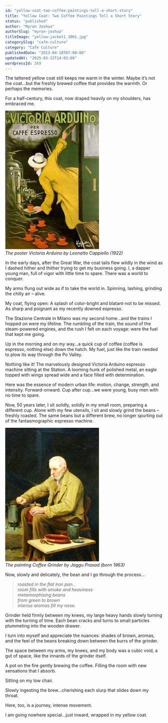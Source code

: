 ```yaml
---
id: "yellow-coat-two-coffee-paintings-tell-a-short-story"
title: "Yellow Coat: Two Coffee Paintings Tell a Short Story"
status: "published"
author: "Myron Joshua"
authorSlug: "myron-joshua"
titleImage: "yellow-jacket1_3001.jpg"
categorySlug: "cafe-culture"
category: "Cafe Culture"
publishedDate: "2013-04-18T07:00:00"
updatedAt: "2025-03-22T14:03:09"
wordpressId: 269
---
```


The tattered yellow coat still keeps me warm in the winter. Maybe it’s not the coat…but the freshly brewed coffee that provides the warmth. Or perhaps the memories.

For a half-century, this coat, now draped heavily on my shoulders, has embraced me.

![Victoria Arduino by Leonetto Cappiello](yellow-jacket1_3001.jpg)  
*The poster Victoria Arduino by Leonetto Cappiello (1922)*

In the early days, after the Great War, the coat tails flew wildly in the wind as I dashed hither and thither trying to get my business going. I, a dapper young man, full of vigor with little time to spare. There was a world to conquer.

My arms flung out wide as if to take the world in. Spinning, lashing, grinding the chilly air – alive.

My coat, flying open: A splash of color-bright and blatant-not to be missed. As sharp and poignant as my recently downed espresso.

The Stazione Centrale in Milano was my second home…and the trains I hopped on were my lifeline. The rumbling of the train, the sound of the steam-powered engines, and the rush I felt on each voyage: were the fuel that kept me going.

Up in the morning and on my way…a quick cup of coffee (coffee is espresso, nothing else) down the hatch. My fuel, just like the train needed to plow its way through the Po Valley.

Nothing like it! The marvelously designed Victoria Arduino espresso machine sitting at the Station. A looming hunk of polished metal, an eagle topped with wings spread wide and a face filled with determination.

Here was the essence of modern urban life: motion, change, strength, and intensity. Forward-onward. Cup after cup…we were young, busy men with no time to spare.

Now, 50 years later, I sit solidly, solidly in my small room, preparing a different cup. Alone with my few utensils, I sit and slowly grind the beans – freshly roasted. The same beans but a different brew, no longer spurting out of the fantasmographic espresso machine.

![Coffee Grinder by Jaggu Prasad ](yellow-jacket2_300.jpg)  
*The painting Coffee Grinder by Jaggu Prasad (born 1963)*

Now, slowly and delicately, the bean and I go through the process…

> *roasted in the flat iron pan..  
> room fills with smoke and heaviness  
> metamorphising beans  
> from green to brown  
> intense aromas fill my nose.*

Grinder held firmly between my knees, my large heavy hands slowly turning with the turning of time. Each bean cracks and turns to small particles plummeting into the wooden drawer.

I turn into myself and appreciate the nuances: shades of brown, aromas, and the feel of the beans breaking down between the burrs of the grinder.

The space between my arms, my knees, and my body was a cubic void, a gut of space, like the innards of the grinder itself.

A pot on the fire gently brewing the coffee. Filling the room with new sensations that I absorb.

Sitting on my low chair.

Slowly ingesting the brew…cherishing each slurp that slides down my throat.

Here, too, is a journey, intense movement.

I am going nowhere special…just inward, wrapped in my yellow coat.